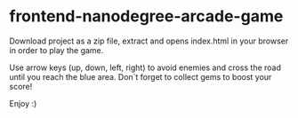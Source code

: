 frontend-nanodegree-arcade-game
===============================

Download project as a zip file, extract and opens index.html in your browser in order to play the game.

Use arrow keys (up, down, left, right) to avoid enemies and cross the road until you reach the blue area. Don´t forget to collect gems to boost your score!

Enjoy :)
